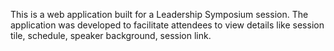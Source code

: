This is a web application built for a Leadership Symposium session. 
The application was developed to facilitate attendees to view details like   session tile, schedule, speaker background, session link.
